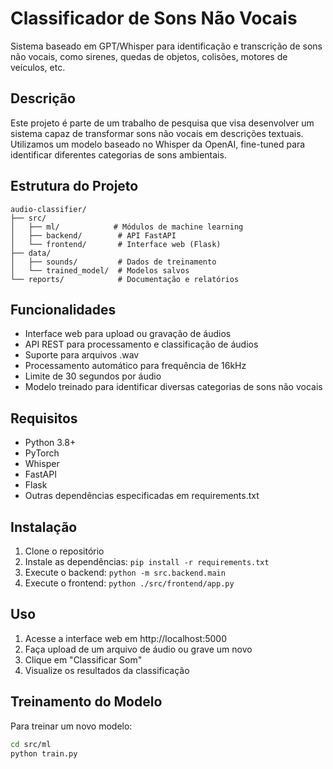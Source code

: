 # Classificador de Sons Não Vocais

Sistema baseado em GPT/Whisper para identificação e transcrição de sons não vocais, como sirenes, quedas de objetos, colisões, motores de veículos, etc.

## Descrição

Este projeto é parte de um trabalho de pesquisa que visa desenvolver um sistema capaz de transformar sons não vocais em descrições textuais. Utilizamos um modelo baseado no Whisper da OpenAI, fine-tuned para identificar diferentes categorias de sons ambientais.

## Estrutura do Projeto

```
audio-classifier/
├── src/
│   ├── ml/            # Módulos de machine learning
│   ├── backend/        # API FastAPI
│   └── frontend/       # Interface web (Flask)
├── data/
│   ├── sounds/         # Dados de treinamento
│   └── trained_model/  # Modelos salvos
└── reports/            # Documentação e relatórios
```

## Funcionalidades

- Interface web para upload ou gravação de áudios
- API REST para processamento e classificação de áudios
- Suporte para arquivos .wav
- Processamento automático para frequência de 16kHz
- Limite de 30 segundos por áudio
- Modelo treinado para identificar diversas categorias de sons não vocais

## Requisitos

- Python 3.8+
- PyTorch
- Whisper
- FastAPI
- Flask
- Outras dependências especificadas em requirements.txt

## Instalação

1. Clone o repositório
2. Instale as dependências: `pip install -r requirements.txt`
3. Execute o backend: `python -m src.backend.main`
4. Execute o frontend: `python ./src/frontend/app.py`

## Uso

1. Acesse a interface web em http://localhost:5000
2. Faça upload de um arquivo de áudio ou grave um novo
3. Clique em "Classificar Som"
4. Visualize os resultados da classificação

## Treinamento do Modelo

Para treinar um novo modelo:

```bash
cd src/ml
python train.py
```

